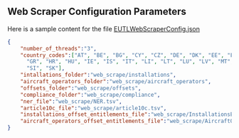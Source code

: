 ## Web Scraper Configuration Parameters

Here is a sample content for the file [EUTLWebScraperConfig.json](/EUTLWebScraperConfig.json)

``` json
{
	"number_of_threads":"3",
	"country_codes":["AT", "BE", "BG", "CY", "CZ", "DE", "DK", "EE", "ES", "FI", "FR", "GB",
      "GR", "HR", "HU", "IE", "IS", "IT", "LI", "LT", "LU", "LV", "MT", "NL", "NO", "PL", "PT", "RO", "SE",
      "SI", "SK"],
    "intallations_folder":"web_scrape/installations",
    "aircraft_operators_folder":"web_scrape/aircraft_operators",
    "offsets_folder":"web_scrape/offsets",
    "compliance_folder":"web_scrape/compliance",
    "ner_file":"web_scrape/NER.tsv",
    "article10c_file":"web_scrape/article10c.tsv",
    "installations_offset_entitlements_file":"web_scrape/InstallationsEntitlements.tsv",
    "aircraft_operators_offset_entitlements_file":"web_scrape/AircraftOperatorsEntitlements.tsv"
}
```

